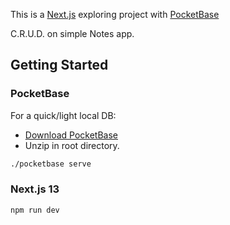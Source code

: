 This is a [Next.js](https://nextjs.org/) exploring project with [PocketBase](https://pocketbase.io/)

C.R.U.D. on simple Notes app.

## Getting Started
### PocketBase
For a quick/light local DB:

- [Download PocketBase](https://pocketbase.io/docs)
- Unzip in root directory.

```bash
./pocketbase serve
```

### Next.js 13
```bash
npm run dev
```

